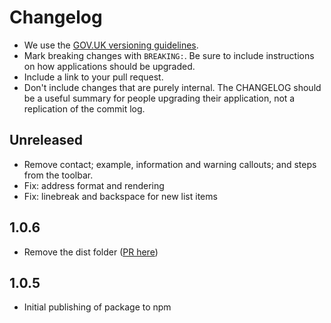 # Changelog

- We use the [GOV.UK versioning guidelines](https://docs.publishing.service.gov.uk/manual/publishing-a-ruby-gem.html#versioning).
- Mark breaking changes with `BREAKING:`. Be sure to include instructions on how applications should be upgraded.
- Include a link to your pull request.
- Don't include changes that are purely internal. The CHANGELOG should be a useful summary for people upgrading their
  application, not a replication of the commit log.

## Unreleased

- Remove contact; example, information and warning callouts; and steps from the toolbar.
- Fix: address format and rendering
- Fix: linebreak and backspace for new list items

## 1.0.6

- Remove the dist folder ([PR here](https://github.com/alphagov/govspeak-visual-editor/pull/69))

## 1.0.5

- Initial publishing of package to npm
